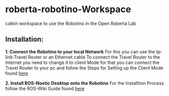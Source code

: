 # roberta-robotino-Workspace
catkin workspace to use the Robotino in the Open Roberta Lab



<h2> Installation: </h2>

**1. Connect the Robotino to your local Network**
For this you can use the tp-link-Travel Router or an Ethernet cable
To connect the Travel Router to the Internet you need to change it to client Mode for that you can connect the Travel Router to your pc and follow the Steps for Setting up the Client Mode found [here](https://ip.festo-didactic.com/InfoPortal/Robotino/document/wlan_quick.pdf)





**2. Install ROS-Noetic Desktop onto the Robotino**
For the Installtion Process follow the ROS-Wiki Guide found [here](http://wiki.ros.org/noetic/Installation/Ubuntu)

